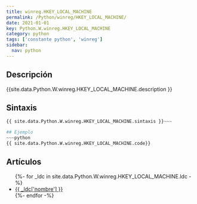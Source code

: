 ```yaml
---
title: winreg.HKEY_LOCAL_MACHINE
permalink: /Python/winreg/HKEY_LOCAL_MACHINE/
date: 2021-01-01
key: Python.W.winreg.HKEY_LOCAL_MACHINE
category: python
tags: ['constante python', 'winreg']
sidebar: 
  nav: python
---
```


## Descripción
{{site.data.Python.W.winreg.HKEY_LOCAL_MACHINE.description }}

## Sintaxis
~~~python
{{ site.data.Python.W.winreg.HKEY_LOCAL_MACHINE.sintaxis }}~~~

## Ejemplo
~~~python
{{ site.data.Python.W.winreg.HKEY_LOCAL_MACHINE.code}}
~~~

## Artículos
<ul>
{%- for _ldc in site.data.Python.W.winreg.HKEY_LOCAL_MACHINE.ldc -%}
   <li>
       <a href="{{_ldc['url'] }}">{{ _ldc['nombre'] }}</a>
   </li>
{%- endfor -%}
</ul>
